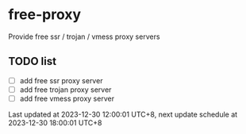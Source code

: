 
# free-proxy
Provide free ssr / trojan / vmess proxy servers


## TODO list
- [ ] add free ssr proxy server
- [ ] add free trojan proxy server
- [ ] add free vmess proxy server

Last updated at 2023-12-30 12:00:01 UTC+8, next update schedule at 2023-12-30 18:00:01 UTC+8

